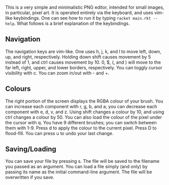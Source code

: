 This is a very simple and minimalistic PNG editor, intended for small images,
in particular, pixel art. It is operated entirely via the keyboard, and uses
vim-like keybindings. One can see how to run it by typing `racket main.rkt
--help`. What follows is a brief explanation of the keybindings.

Navigation
----------

The navigation keys are vim-like. One uses h, j, k, and l to move left, down,
up, and right, respectively. Holding down shift causes movement by 5 instead of
1, and ctrl causes movement by 10. 0, $, (, and ) will move to the far left,
right, upper, and lower borders, respectively. You can toggly cursor visibility
with c. You can zoom in/out with - and +.

Colours
-------

The right portion of the screen displays the RGBA colour of your brush. You can
increase each component with r, g, b, and a; you can decrease each component
with e, d, v, and z. Using shift changes a colour by 10, and using ctrl changes
a colour by 50. You can also load the colour of the pixel under the cursor with
q. You have 9 different brushes; you can switch between them with 1-9. Press d
to apply the colour to the current pixel. Press D to flood-fill. You can press
u to undo your last change.

Saving/Loading
--------------

You can save your file by pressing s. The file will be saved to the filename
you passed as an argument. You can load a file simply (and only) by passing its
name as the initial command-line argument. The file will be overwritten if you
save.
